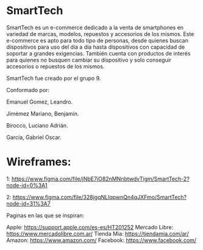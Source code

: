 # SmartTech
  SmartTech es un e-commerce dedicado a la venta de smartphones en variedad de marcas, modelos, repuestos y accesorios de los mismos.
  Este e-commerce es apto para todo tipo de personas, desde quienes buscan dispositivos para uso del día a día hasta dispositivos con capacidad de soportar a grandes exigencias. También cuenta con productos de interés para quienes no busquen cambiar su dispositivo y solo conseguir accesorios o repuestos de los mismos.
  
  SmartTech fue creado por el grupo 9.
  
  Conformado por:
  
  Emanuel Gomez, Leandro. 
  
  Jimémez Mariano, Benjamín.
  
  Birocco, Luciano Adrián.
  
  García, Gabriel Oscar. 
  
  
# Wireframes:

1: https://www.figma.com/file/jNbE7jO82nMNnbtwdvTigm/SmartTech-2?node-id=0%3A1

2: https://www.figma.com/file/328jgqNLIqpwnQn4qJXFmo/SmartTech?node-id=31%3A7

Paginas en las que se inspiran:

Apple: https://support.apple.com/es-es/HT201252
Mercado Libre: https://www.mercadolibre.com.ar/
Tienda Mia: https://tiendamia.com/ar/
Amazon: https://www.amazon.com/
Facebook: https://www.facebook.com/
